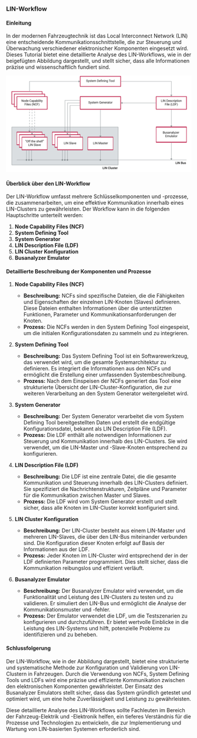 ### LIN-Workflow

#### Einleitung

In der modernen Fahrzeugtechnik ist das Local Interconnect Network (LIN) eine entscheidende Kommunikationsschnittstelle, die zur Steuerung und Überwachung verschiedener elektronischer Komponenten eingesetzt wird. Dieses Tutorial bietet eine detaillierte Analyse des LIN-Workflows, wie in der beigefügten Abbildung dargestellt, und stellt sicher, dass alle Informationen präzise und wissenschaftlich fundiert sind.

<img src="./image/1716461381703.png" alt="drawing" width="600"/>

#### Überblick über den LIN-Workflow

Der LIN-Workflow umfasst mehrere Schlüsselkomponenten und -prozesse, die zusammenarbeiten, um eine effektive Kommunikation innerhalb eines LIN-Clusters zu gewährleisten. Der Workflow kann in die folgenden Hauptschritte unterteilt werden:

1. **Node Capability Files (NCF)**
2. **System Defining Tool**
3. **System Generator**
4. **LIN Description File (LDF)**
5. **LIN Cluster Konfiguration**
6. **Busanalyzer Emulator**

#### Detaillierte Beschreibung der Komponenten und Prozesse

1. **Node Capability Files (NCF)**

   - **Beschreibung:** NCFs sind spezifische Dateien, die die Fähigkeiten und Eigenschaften der einzelnen LIN-Knoten (Slaves) definieren. Diese Dateien enthalten Informationen über die unterstützten Funktionen, Parameter und Kommunikationsanforderungen der Knoten.
   - **Prozess:** Die NCFs werden in den System Defining Tool eingespeist, um die initialen Konfigurationsdaten zu sammeln und zu integrieren.
2. **System Defining Tool**

   - **Beschreibung:** Das System Defining Tool ist ein Softwarewerkzeug, das verwendet wird, um die gesamte Systemarchitektur zu definieren. Es integriert die Informationen aus den NCFs und ermöglicht die Erstellung einer umfassenden Systembeschreibung.
   - **Prozess:** Nach dem Einspeisen der NCFs generiert das Tool eine strukturierte Übersicht der LIN-Cluster-Konfiguration, die zur weiteren Verarbeitung an den System Generator weitergeleitet wird.
3. **System Generator**

   - **Beschreibung:** Der System Generator verarbeitet die vom System Defining Tool bereitgestellten Daten und erstellt die endgültige Konfigurationsdatei, bekannt als LIN Description File (LDF).
   - **Prozess:** Die LDF enthält alle notwendigen Informationen zur Steuerung und Kommunikation innerhalb des LIN-Clusters. Sie wird verwendet, um die LIN-Master und -Slave-Knoten entsprechend zu konfigurieren.
4. **LIN Description File (LDF)**

   - **Beschreibung:** Die LDF ist eine zentrale Datei, die die gesamte Kommunikation und Steuerung innerhalb des LIN-Clusters definiert. Sie spezifiziert die Nachrichtenstrukturen, Zeitpläne und Parameter für die Kommunikation zwischen Master und Slaves.
   - **Prozess:** Die LDF wird vom System Generator erstellt und stellt sicher, dass alle Knoten im LIN-Cluster korrekt konfiguriert sind.
5. **LIN Cluster Konfiguration**

   - **Beschreibung:** Der LIN-Cluster besteht aus einem LIN-Master und mehreren LIN-Slaves, die über den LIN-Bus miteinander verbunden sind. Die Konfiguration dieser Knoten erfolgt auf Basis der Informationen aus der LDF.
   - **Prozess:** Jeder Knoten im LIN-Cluster wird entsprechend der in der LDF definierten Parameter programmiert. Dies stellt sicher, dass die Kommunikation reibungslos und effizient verläuft.
6. **Busanalyzer Emulator**

   - **Beschreibung:** Der Busanalyzer Emulator wird verwendet, um die Funktionalität und Leistung des LIN-Clusters zu testen und zu validieren. Er simuliert den LIN-Bus und ermöglicht die Analyse der Kommunikationsmuster und -fehler.
   - **Prozess:** Der Emulator verwendet die LDF, um die Testszenarien zu konfigurieren und durchzuführen. Er bietet wertvolle Einblicke in die Leistung des LIN-Systems und hilft, potenzielle Probleme zu identifizieren und zu beheben.

#### Schlussfolgerung

Der LIN-Workflow, wie in der Abbildung dargestellt, bietet eine strukturierte und systematische Methode zur Konfiguration und Validierung von LIN-Clustern in Fahrzeugen. Durch die Verwendung von NCFs, System Defining Tools und LDFs wird eine präzise und effiziente Kommunikation zwischen den elektronischen Komponenten gewährleistet. Der Einsatz des Busanalyzer Emulators stellt sicher, dass das System gründlich getestet und optimiert wird, um eine hohe Zuverlässigkeit und Leistung zu gewährleisten.

Diese detaillierte Analyse des LIN-Workflows sollte Fachleuten im Bereich der Fahrzeug-Elektrik und -Elektronik helfen, ein tieferes Verständnis für die Prozesse und Technologien zu entwickeln, die zur Implementierung und Wartung von LIN-basierten Systemen erforderlich sind.
